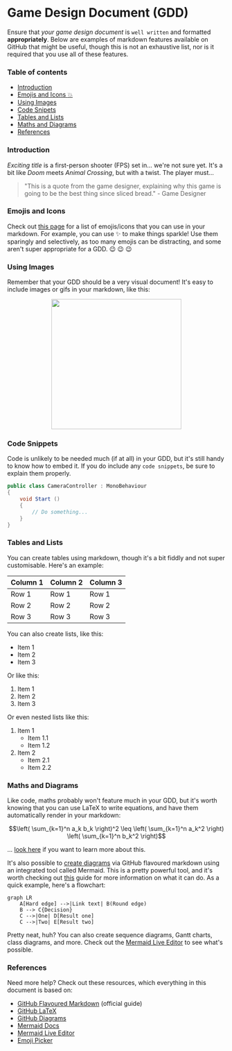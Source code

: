 # Game Design Document (GDD)

Ensure that _your game design document_ is `well written` and formatted **appropriately**. 
Below are examples of markdown features available on GitHub that might be useful, though this is not an exhaustive list, nor is it required that you use all of these features.

### Table of contents
* [Introduction](#introduction)
* [Emojis and Icons :boom:](#emojis-and-icons)
* [Using Images](#using-images)
* [Code Snipets](#code-snippets)
* [Tables and Lists](#tables-and-lists)
* [Maths and Diagrams](#maths-and-diagrams)
* [References](#references)


### Introduction
_Exciting title_ is a first-person shooter (FPS) set in... we're not sure yet. It's a bit like _Doom_ meets _Animal Crossing_, but with a twist. The player must... 

> "This is a quote from the game designer, explaining why this game is going to be the best thing since sliced bread." - Game Designer

### Emojis and Icons

Check out [this page](https://github-emoji-picker.rickstaa.dev/) for a list of emojis/icons that you can use in your markdown. For example, you can use :sparkles: to make things sparkle! Use them sparingly and selectively, as too many emojis can be distracting, and some aren't super appropriate for a GDD. :wink: :wink: :wink:

### Using Images

Remember that your GDD should be a very visual document! It's easy to include images or gifs in your markdown, like this:

<p align="center">
  <img src="Images/sample.gif" width="300">
</p>

### Code Snippets 

Code is unlikely to be needed much (if at all) in your GDD, but it's still handy to know how to embed it. If you do include any `code snippets`, be sure to explain them properly.

```c#
public class CameraController : MonoBehaviour
{
    void Start ()
    {
        // Do something...
    }
}
```

### Tables and Lists

You can create tables using markdown, though it's a bit fiddly and not super customisable. Here's an example:

| Column 1 | Column 2 | Column 3 |
| -------- | -------- | -------- |
| Row 1    | Row 1    | Row 1    |
| Row 2    | Row 2    | Row 2    |
| Row 3    | Row 3    | Row 3    |

You can also create lists, like this:

* Item 1
* Item 2
* Item 3

Or like this:

1. Item 1
2. Item 2
3. Item 3

Or even nested lists like this:

1. Item 1
    * Item 1.1
    * Item 1.2
2. Item 2
    * Item 2.1
    * Item 2.2


### Maths and Diagrams

Like code, maths probably won't feature much in your GDD, but it's worth knowing that you can use LaTeX to write equations, and have them automatically render in your markdown:

$$\left( \sum_{k=1}^n a_k b_k \right)^2 \leq \left( \sum_{k=1}^n a_k^2 \right) \left( \sum_{k=1}^n b_k^2 \right)$$

... [look here](https://docs.github.com/en/get-started/writing-on-github/working-with-advanced-formatting/writing-mathematical-expressions) if you want to learn more about this.

It's also possible to [create diagrams](https://docs.github.com/en/get-started/writing-on-github/working-with-advanced-formatting/creating-diagrams) via GitHub flavoured markdown using an integrated tool called Mermaid. This is a pretty powerful tool, and it's worth checking out [this](https://mermaid.js.org/intro/) guide for more information on what it can do. As a quick example, here's a flowchart:

```mermaid
graph LR
    A[Hard edge] -->|Link text| B(Round edge)
    B --> C{Decision}
    C -->|One| D[Result one]
    C -->|Two| E[Result two]
```

Pretty neat, huh? You can also create sequence diagrams, Gantt charts, class diagrams, and more. Check out the [Mermaid Live Editor](https://mermaid-js.github.io/mermaid-live-editor/) to see what's possible.

### References

Need more help? Check out these resources, which everything in this document is based on:

* [GitHub Flavoured Markdown](https://guides.github.com/features/mastering-markdown/) (official guide)
* [GitHub LaTeX](https://docs.github.com/en/get-started/writing-on-github/working-with-advanced-formatting/writing-mathematical-expressions)
* [GitHub Diagrams](https://docs.github.com/en/get-started/writing-on-github/working-with-advanced-formatting/creating-diagrams) 
* [Mermaid Docs](https://mermaid-js.github.io/mermaid/#/)
* [Mermaid Live Editor](https://mermaid-js.github.io/mermaid-live-editor/)
* [Emoji Picker](https://github-emoji-picker.rickstaa.dev/)
